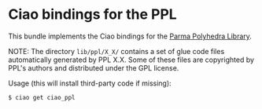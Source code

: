 # Ciao bindings for the PPL

This bundle implements the Ciao bindings for the
[Parma Polyhedra Library](http://bugseng.com/products/ppl).

NOTE: The directory `lib/ppl/X_X/` contains a set of glue code files
automatically generated by PPL X.X. Some of these files are
copyrighted by PPL's authors and distributed under the GPL license.

Usage (this will install third-party code if missing):
```
$ ciao get ciao_ppl
```

